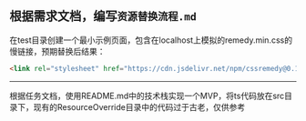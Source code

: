 根据需求文档，编写`资源替换流程.md`
---
在test目录创建一个最小示例页面，包含在localhost上模拟的remedy.min.css的慢链接，预期替换后结果：
```html
<link rel="stylesheet" href="https://cdn.jsdelivr.net/npm/cssremedy@0.1.0-beta.2/css/remedy.min.css" integrity="sha256-Dw1XyODgJ9BsZZHV8/XIpkI3Bl+hcUxKsd8/JPh7zeU=" crossorigin="anonymous">
```
---
根据任务文档，使用README.md中的技术栈实现一个MVP，将ts代码放在src目录下，现有的ResourceOverride目录中的代码过于古老，仅供参考